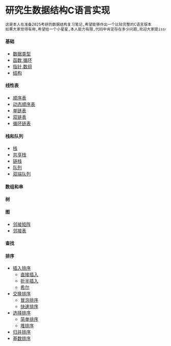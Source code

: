 # 研究生数据结构C语言实现
```latex
这是本人在准备2025考研的数据结构复习笔记,希望能够作出一个比较完整的C语言版本
如果大家觉得有用,希望给一个小星星,本人能力有限,代码中肯定存在多少问题,欢迎大家提issue,并修改!
```
#### 基础
+ [数据类型](/base/format_op.c)
+ [函数,循环](/base/func_cycle.c)
+ [指针,数组](/base/arry_ptr.c)
+ [结构](/base/struc_ptr.c)

#### 线性表
+ [顺序表](/sqllists/reviewsql.c)
+ [动态顺序表](/sqllists/reviewdysql.c)
+ [单链表](/sqllists/reviewmylk.c)
+ [双链表]()
+ [循环链表]()

#### 栈和队列
+ [栈](/sqllists/stack.c)
+ [共享栈]()
+ [链栈]()
+ [队列](/sqllists/queue.c)
+ [双端队列]()

#### 数组和串

#### 树

#### 图
+ [邻接矩阵](/graph/negmatrix.c)
+ [邻接表](/graph/negtable.c)
#### 查找

#### 排序
+ [插入排序]()
    + [直接插入]()
    + [折半插入]()
    + [希尔]()
+ [交换排序]()
    + [冒泡排序]()
    + [快速排序]()
+ [选择排序]()
    + [简单排序]()
    + [堆排序]()
+ [归并排序]()
+ [基数排序]()


